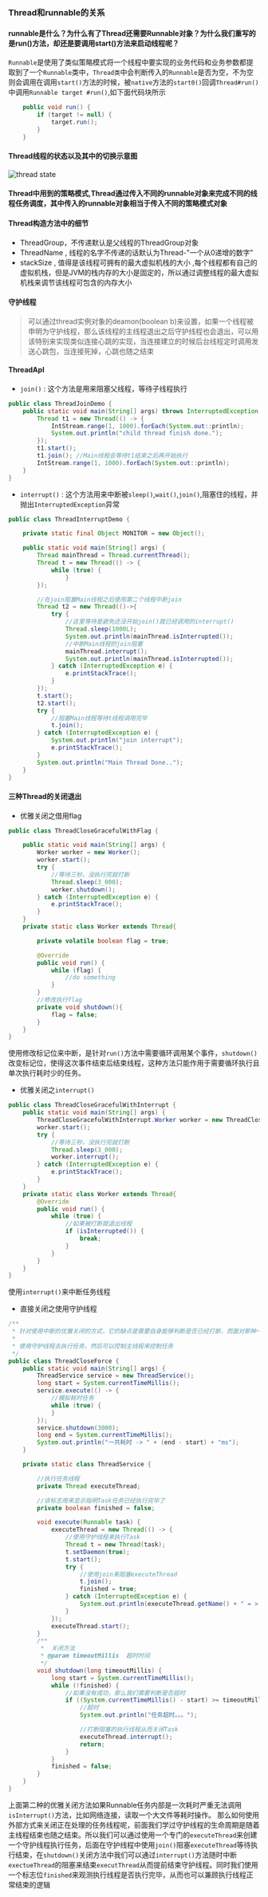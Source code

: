 ### Thread和runnable的关系
#### runnable是什么？为什么有了Thread还需要Runnable对象？为什么我们重写的是run()方法，却还是要调用start()方法来启动线程呢？

`Runnable`是使用了类似策略模式将一个线程中要实现的业务代码和业务参数都提取到了一个`Runnable`类中，`Thread类`中会判断传入的`Runnable`是否为空，不为空则会调用在调用`start()`方法的时候，被`native`方法的`start0()`回调`Thread#run()`中调用`Runnable target #run()`,如下面代码块所示

```java
    public void run() {
        if (target != null) {
            target.run();
        }
    }
```

#### Thread线程的状态以及其中的切换示意图

![thread state](../images/thread.png)

#### Thread中用到的策略模式,Thread通过传入不同的runnable对象来完成不同的线程任务调度，其中传入的runnable对象相当于传入不同的策略模式对象

#### Thread构造方法中的细节
- ThreadGroup，不传递默认是父线程的ThreadGroup对象
- ThreadName , 线程的名字不传递的话默认为Thread-"一个从0递增的数字"
-  stackSize , 值得是该线程可拥有的最大虚拟机栈的大小 ,每个线程都有自己的虚拟机栈，但是JVM的栈内存的大小是固定的，所以通过调整线程的最大虚拟机栈来调节该线程可包含的内存大小

#### 守护线程
> 可以通过thread实例对象的deamon(boolean b)来设置，如果一个线程被申明为守护线程，那么该线程的主线程退出之后守护线程也会退出，可以用该特别来实现类似连接心跳的实现，当连接建立的时候后台线程定时调用发送心跳包，当连接死掉，心跳也随之结束

#### ThreadApI

- `join()` : 这个方法是用来阻塞父线程，等待子线程执行

```java
public class ThreadJoinDemo {
    public static void main(String[] args) throws InterruptedException {
        Thread t1 = new Thread(() -> {
            IntStream.range(1, 1000).forEach(System.out::println);
            System.out.println("child thread finish done.");
        });
        t1.start();
        t1.join(); //Main线程会等待t1结束之后再开始执行
        IntStream.range(1, 1000).forEach(System.out::println);
    }
}
```

- `interrupt()` : 这个方法用来中断被`sleep()`,`wait()`,`join()`,阻塞住的线程，并抛出`InterruptedException`异常
```java
public class ThreadInterruptDemo {

    private static final Object MONITOR = new Object();

    public static void main(String[] args) {
        Thread mainThread = Thread.currentThread();
        Thread t = new Thread(() -> {
            while (true) {
                }
        });

        //在join阻塞Main线程之后使用第二个线程中断join
        Thread t2 = new Thread(()->{
            try {
                //这里等待是避免还没开始join()就已经调用的interrupt()
                Thread.sleep(1000L);
                System.out.println(mainThread.isInterrupted());
                //中断Main线程的join阻塞
                mainThread.interrupt();
                System.out.println(mainThread.isInterrupted());
            } catch (InterruptedException e) {
                e.printStackTrace();
            }
        });
        t.start();
        t2.start();
        try {
            //阻塞Main线程等待t线程调用完毕
            t.join();
        } catch (InterruptedException e) {
            System.out.println("join interrupt");
            e.printStackTrace();
        }
        System.out.println("Main Thread Done..");
    }
}
```

#### 三种Thread的关闭退出

- 优雅关闭之借用flag

```java
public class ThreadCloseGracefulWithFlag {

    public static void main(String[] args) {
        Worker worker = new Worker();
        worker.start();
        try {
            //等待三秒，没执行完就打断
            Thread.sleep(3_000);
            worker.shutdown();
        } catch (InterruptedException e) {
            e.printStackTrace();
        }
    }
    private static class Worker extends Thread{

        private volatile boolean flag = true;

        @Override
        public void run() {
            while (flag) {
                //do something
            }
        }
        //修改执行flag
        private void shutdown(){
            flag = false;
        }
    }
}
```

  使用修改标记位来中断，是针对`run()`方法中需要循环调用某个事件，`shutdown()`改变标记位，使得这次事件结束后结束线程，这种方法只能作用于需要循环执行且单次执行耗时少的任务。
  
- 优雅关闭之`interrupt()`

```java
public class ThreadCloseGracefulWithInterrupt {
    public static void main(String[] args) {
        ThreadCloseGracefulWithInterrupt.Worker worker = new ThreadCloseGracefulWithInterrupt.Worker();
        worker.start();
        try {
            //等待三秒，没执行完就打断
            Thread.sleep(3_000);
            worker.interrupt();
        } catch (InterruptedException e) {
            e.printStackTrace();
        }
    }
    private static class Worker extends Thread{
        @Override
        public void run() {
            while (true) {
                //如果被打断就退出线程
                if (isInterrupted()) {
                    break;
                }
            }
        }
    }
}
```

  使用`interrupt()`来中断任务线程
  
- 直接关闭之使用守护线程

```java
/**
 * 针对使用中断的优雅关闭的方式，它的缺点是需要自身能够判断是否已经打断，而面对那种一个线程可能处理耗时任务无法自己判断
 *
 * 使用守护线程去执行任务，然后可以控制主线程来控制任务
 */
public class ThreadCloseForce {
    public static void main(String[] args) {
        ThreadService service = new ThreadService();
        long start = System.currentTimeMillis();
        service.execute(() -> {
            //模拟耗时任务
            while (true) {
            }
        });
        service.shutdown(3000);
        long end = System.currentTimeMillis();
        System.out.println("一共耗时 -> " + (end - start) + "ms");
    }

    private static class ThreadService {

        //执行任务线程
        private Thread executeThread;

        //该标志用来显示指明Task任务已经执行完毕了
        private boolean finished = false;

        void execute(Runnable task) {
            executeThread = new Thread(() -> {
                //使用守护线程来执行Task
                Thread t = new Thread(task);
                t.setDaemon(true);
                t.start();
                try {
                    //使用join来阻塞executeThread
                    t.join();
                    finished = true;
                } catch (InterruptedException e) {
                    System.out.println(executeThread.getName() + " = > interrupt");
                }
            });
            executeThread.start();
        }
        /**
         *  关闭方法
         * @param timeoutMillis  超时时间
         */
        void shutdown(long timeoutMillis) {
            long start = System.currentTimeMillis();
            while (!finished) {
                //如果没有成功，那么我们需要判断是否超时
                if ((System.currentTimeMillis() - start) >= timeoutMillis) {
                    //超时
                    System.out.println("任务超时。。。");

                    //打断阻塞的执行线程从而关闭Task
                    executeThread.interrupt();
                    return;
                }
            }
            finished = false;
        }
    }
}
```

  上面第二种的优雅关闭方法如果Runnable任务内部是一次耗时严重无法调用`isInterrupt()`方法，比如网络连接，读取一个大文件等耗时操作。
  那么如何使用外部方式来关闭正在处理的任务线程呢，前面我们学过守护线程的生命周期是随着主线程结束也随之结束。所以我们可以通过使用一个专门的`executeThread`来创建一个守护线程执行任务，后面在守护线程中使用`join()`阻塞`executeThread`等待执行结束，在`shutdown()`关闭方法中我们可以通过`interrupt()`方法随时中断`exectueThread`的阻塞来结束`executThread`从而提前结束守护线程。同时我们使用一个标志位`finished`来观测执行线程是否执行完毕，从而也可以兼顾执行线程正常结束的逻辑
